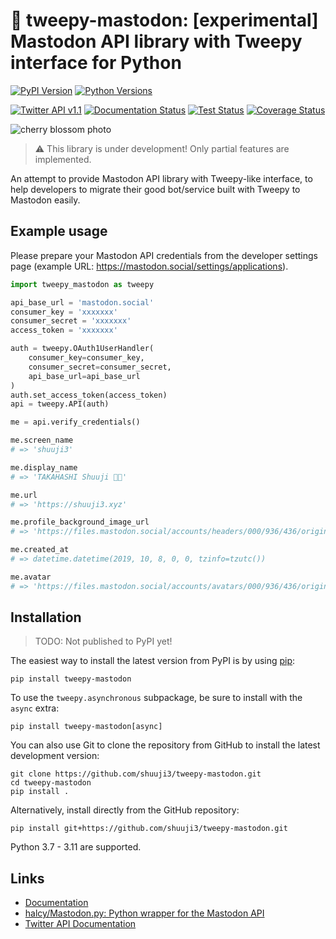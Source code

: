 # 🐘 tweepy-mastodon: [experimental] Mastodon API library with Tweepy interface for Python

[![PyPI Version](https://img.shields.io/pypi/v/tweepy-mastodon?label=PyPI)](https://pypi.org/project/tweepy/)
[![Python Versions](https://img.shields.io/pypi/pyversions/tweepy?label=Python)](https://pypi.org/project/tweepy/)
 
[![Twitter API v1.1](https://img.shields.io/endpoint?url=https%3A%2F%2Ftwbadges.glitch.me%2Fbadges%2Fstandard)](https://developer.twitter.com/en/docs/twitter-api/v1)<!-- [![Twitter API v2](https://img.shields.io/endpoint?url=https%3A%2F%2Ftwbadges.glitch.me%2Fbadges%2Fv2)](https://developer.twitter.com/en/docs/twitter-api) -->
[![Documentation Status](https://readthedocs.org/projects/tweepy-mastodon/badge/?version=latest)](https://tweepy-mastodon.readthedocs.io/en/latest/)
[![Test Status](https://github.com/shuuji3/tweepy-mastodon/workflows/Test/badge.svg)](https://github.com/shuuji3/tweepy-mastodon/actions?query=workflow%3ATest)
[![Coverage Status](https://img.shields.io/coveralls/shuuji3/tweepy-mastodon/mastodon.svg?style=flat)](https://coveralls.io/github/shuuji3/tweepy-mastodon?branch=mastodon)

![cherry blossom photo](https://files.mastodon.social/accounts/headers/000/936/436/original/4d6989a698953e80.jpg)

> ⚠ This library is under development! Only partial features are implemented.

An attempt to provide Mastodon API library with Tweepy-like interface, to help developers to migrate their good bot/service built with Tweepy to Mastodon easily.

## Example usage

Please prepare your Mastodon API credentials from the developer settings page (example URL: https://mastodon.social/settings/applications).

```py
import tweepy_mastodon as tweepy

api_base_url = 'mastodon.social'
consumer_key = 'xxxxxxx'
consumer_secret = 'xxxxxxx'
access_token = 'xxxxxxx'

auth = tweepy.OAuth1UserHandler(
    consumer_key=consumer_key,
    consumer_secret=consumer_secret,
    api_base_url=api_base_url
)
auth.set_access_token(access_token)
api = tweepy.API(auth)

me = api.verify_credentials()

me.screen_name
# => 'shuuji3'

me.display_name
# => 'TAKAHASHI Shuuji 🌈✨'

me.url
# => 'https://shuuji3.xyz'

me.profile_background_image_url
# => 'https://files.mastodon.social/accounts/headers/000/936/436/original/4d6989a698953e80.jpg'

me.created_at
# => datetime.datetime(2019, 10, 8, 0, 0, tzinfo=tzutc())

me.avatar
# => 'https://files.mastodon.social/accounts/avatars/000/936/436/original/4854d6cf9e12cb8f.png'
```

## Installation

> TODO: Not published to PyPI yet!

The easiest way to install the latest version from PyPI is by using
[pip](https://pip.pypa.io/):

    pip install tweepy-mastodon

To use the `tweepy.asynchronous` subpackage, be sure to install with the
`async` extra:

    pip install tweepy-mastodon[async]

You can also use Git to clone the repository from GitHub to install the latest
development version:

    git clone https://github.com/shuuji3/tweepy-mastodon.git
    cd tweepy-mastodon
    pip install .

Alternatively, install directly from the GitHub repository:

    pip install git+https://github.com/shuuji3/tweepy-mastodon.git

Python 3.7 - 3.11 are supported.

Links
-----

- [Documentation](https://tweepy-mastodon.readthedocs.io/en/latest/)
- [halcy/Mastodon.py: Python wrapper for the Mastodon API](https://github.com/halcy/Mastodon.py/)
- [Twitter API Documentation](https://developer.twitter.com/en/docs/twitter-api)
